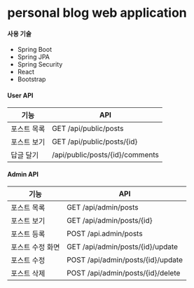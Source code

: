 # personal blog web application

#### 사용 기술
- Spring Boot
- Spring JPA
- Spring Security
- React
- Bootstrap

#### User API
| 기능 | API |
|-----|-----|
| 포스트 목록 | GET /api/public/posts |
| 포스트 보기 | GET /api/public/posts/{id} |
| 답글 달기 | /api/public/posts/{id}/comments |

#### Admin API
| 기능 | API |
|-----|-----|
| 포스트 목록 | GET /api/admin/posts |
| 포스트 보기 | GET /api/admin/posts/{id} |
| 포스트 등록 | POST /api.admin/posts |
| 포스트 수정 화면 | GET /api/admin/posts/{id}/update |
| 포스트 수정 | POST /api/admin/posts/{id}/update |
| 포스트 삭제 | POST /api/admin/posts/{id}/delete |